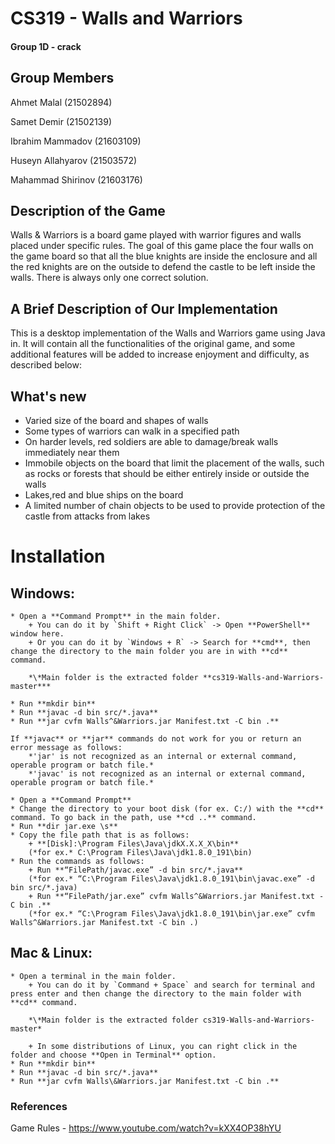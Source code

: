 # CS319 - Walls and Warriors
#### Group 1D - crack
## Group Members
Ahmet Malal (21502894)

Samet Demir (21502139)

Ibrahim Mammadov (21603109)

Huseyn Allahyarov (21503572)

Mahammad Shirinov (21603176)

## Description of the Game
Walls & Warriors is a board game played with warrior figures and walls placed under specific rules. The goal of this game place the four walls on the game board so that all the blue knights are inside the enclosure and all the red knights are on the outside to defend the castle to be left inside the walls. There is always only one correct solution.

## A Brief Description of Our Implementation
This is a desktop implementation of the Walls and Warriors game using Java in. It will contain all the functionalities of the original game, and some additional features will be added to increase enjoyment and difficulty, as described below:

## What's new
* Varied size of the board and shapes of walls
* Some types of warriors can walk in a specified path
* On harder levels, red soldiers are able to damage/break walls immediately near them
* Immobile objects on the board that limit the placement of the walls, such as rocks or forests that should be either entirely inside or outside the walls
* Lakes,red and blue ships on the board
* A limited number of chain objects to be used to provide protection of the castle from attacks from lakes

# Installation
## Windows:
    * Open a **Command Prompt** in the main folder.
        + You can do it by `Shift + Right Click` -> Open **PowerShell** window here.
        + Or you can do it by `Windows + R` -> Search for **cmd**, then change the directory to the main folder you are in with **cd** command.

        *\*Main folder is the extracted folder **cs319-Walls-and-Warriors-master***
    
    * Run **mkdir bin**
    * Run **javac -d bin src/*.java**
    * Run **jar cvfm Walls^&Warriors.jar Manifest.txt -C bin .**

    If **javac** or **jar** commands do not work for you or return an error message as follows:
        *'jar' is not recognized as an internal or external command, operable program or batch file.*
        *'javac' is not recognized as an internal or external command, operable program or batch file.*
    
    * Open a **Command Prompt**
    * Change the directory to your boot disk (for ex. C:/) with the **cd** command. To go back in the path, use **cd ..** command.
    * Run **dir jar.exe \s**
    * Copy the file path that is as follows: 
        + **[Disk]:\Program Files\Java\jdkX.X.X_X\bin**
        (*for ex.* C:\Program Files\Java\jdk1.8.0_191\bin)
    * Run the commands as follows:
        + Run **“FilePath/javac.exe” -d bin src/*.java**
        (*for ex.* “C:\Program Files\Java\jdk1.8.0_191\bin\javac.exe” -d bin src/*.java) 
        + Run **“FilePath/jar.exe” cvfm Walls^&Warriors.jar Manifest.txt -C bin .**
        (*for ex.* “C:\Program Files\Java\jdk1.8.0_191\bin\jar.exe” cvfm Walls^&Warriors.jar Manifest.txt -C bin .)
## Mac & Linux: 
    * Open a terminal in the main folder.
        + You can do it by `Command + Space` and search for terminal and press enter and then change the directory to the main folder with **cd** command.
        
        *\*Main folder is the extracted folder cs319-Walls-and-Warriors-master*

        + In some distributions of Linux, you can right click in the folder and choose **Open in Terminal** option.
    * Run **mkdir bin**
    * Run **javac -d bin src/*.java**
    * Run **jar cvfm Walls\&Warriors.jar Manifest.txt -C bin .**

### References
Game Rules - https://www.youtube.com/watch?v=kXX4OP38hYU
